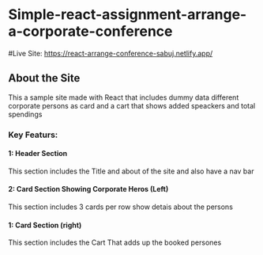 # Simple-react-assignment-arrange-a-corporate-conference
#Live Site: https://react-arrange-conference-sabuj.netlify.app/

## About the Site

This a sample site made with React that includes dummy data different corporate persons as card and a cart that shows added speackers and total spendings

### Key Featurs:
#### 1: Header Section
This section includes the Title and about of the site and also have a nav bar
#### 2: Card Section Showing Corporate Heros (Left)
This section includes 3 cards per row show detais about the persons
#### 1: Card Section (right)
This section includes the Cart That adds up the booked persones
